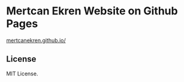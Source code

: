 Mertcan Ekren Website on Github Pages
======================================

<a href="http://mertcanekren.github.io/">mertcanekren.github.io/</a>

## License
MIT License.
